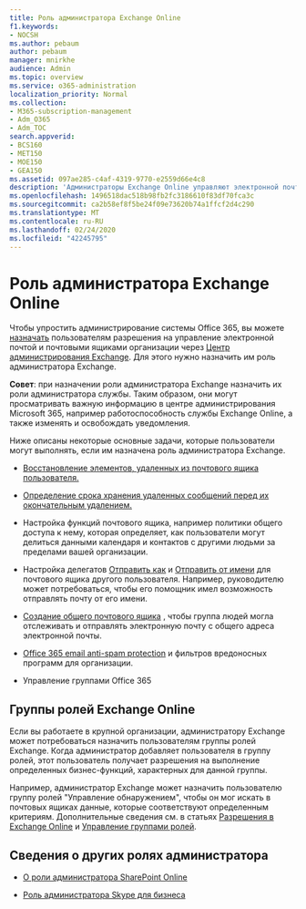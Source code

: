 ```yaml
---
title: Роль администратора Exchange Online
f1.keywords:
- NOCSH
ms.author: pebaum
author: pebaum
manager: mnirkhe
audience: Admin
ms.topic: overview
ms.service: o365-administration
localization_priority: Normal
ms.collection:
- M365-subscription-management
- Adm_O365
- Adm_TOC
search.appverid:
- BCS160
- MET150
- MOE150
- GEA150
ms.assetid: 097ae285-c4af-4319-9770-e2559d66e4c8
description: 'Администраторы Exchange Online управляют электронной почтой и почтовыми ящиками организации. Например, они восстанавливают удаленные элементы в почтовом ящике пользователя. '
ms.openlocfilehash: 1496518dac518b98fb2fc3186610f83df70fca3c
ms.sourcegitcommit: ca2b58ef8f5be24f09e73620b74a1ffcf2d4c290
ms.translationtype: MT
ms.contentlocale: ru-RU
ms.lasthandoff: 02/24/2020
ms.locfileid: "42245795"
---
```

# <a name="about-the-exchange-online-admin-role"></a>Роль администратора Exchange Online

Чтобы упростить администрирование системы Office 365, вы можете [назначать](assign-admin-roles.md) пользователям разрешения на управление электронной почтой и почтовыми ящиками организации через [Центр администрирования Exchange](https://go.microsoft.com/fwlink/p/?LinkID=271807). Для этого нужно назначить им роль администратора Exchange. 
  
 **Совет**: при назначении роли администратора Exchange назначить их роли администратора службы. Таким образом, они могут просматривать важную информацию в центре администрирования Microsoft 365, например работоспособность службы Exchange Online, а также изменять и освобождать уведомления. 
  
Ниже описаны некоторые основные задачи, которые пользователи могут выполнять, если им назначена роль администратора Exchange. 
  
- [Восстановление элементов, удаленных из почтового ящика пользователя.](https://docs.microsoft.com/office365/enterprise/recover-deleted-items-in-a-mailbox)
    
- [Определение срока хранения удаленных сообщений перед их окончательным удалением.](https://docs.microsoft.com/office365/securitycompliance/set-up-an-archive-and-deletion-policy-for-mailboxes)
    
- Настройка функций почтового ящика, например политики общего доступа к нему, которая определяет, как пользователи могут делиться данными календаря и контактов с другими людьми за пределами вашей организации. 
    
- Настройка делегатов [Отправить как](https://support.office.com/article/2B828C5F-41AB-4904-97B9-3B63D8129C4E.aspx) и [Отправить от имени](https://support.office.com/article/C5E7749D-244E-477F-998E-55D3876C22EC.aspx) для почтового ящика другого пользователя. Например, руководителю может потребоваться, чтобы его помощник имел возможность отправлять почту от его имени. 
    
- [Создание общего почтового ящика](../email/create-a-shared-mailbox.md) , чтобы группа людей могла отслеживать и отправлять электронную почту с общего адреса электронной почты. 
    
- [Office 365 email anti-spam protection](https://docs.microsoft.com/office365/securitycompliance/anti-spam-protection) и фильтров вредоносных программ для организации. 
    
- Управление группами Office 365
    
## <a name="exchange-online-role-groups"></a>Группы ролей Exchange Online

Если вы работаете в крупной организации, администратору Exchange может потребоваться назначить пользователям группы ролей Exchange. Когда администратор добавляет пользователя в группу ролей, этот пользователь получает разрешения на выполнение определенных бизнес-функций, характерных для данной группы.
  
 Например, администратор Exchange может назначить пользователю группу ролей "Управление обнаружением", чтобы он мог искать в почтовых ящиках данные, которые соответствуют определенным критериям. Дополнительные сведения см. в статьях [Разрешения в Exchange Online](https://docs.microsoft.com/exchange/permissions-exo/permissions-exo) и [Управление группами ролей](https://docs.microsoft.com/exchange/manage-role-groups-exchange-2013-help).
  
## <a name="learn-about-other-admin-roles"></a>Сведения о других ролях администратора
    
- [О роли администратора SharePoint Online](https://docs.microsoft.com/sharepoint/sharepoint-admin-role)
    
- [Роль администратора Skype для бизнеса](https://docs.microsoft.com/skypeforbusiness/skype-for-business-online)
    
